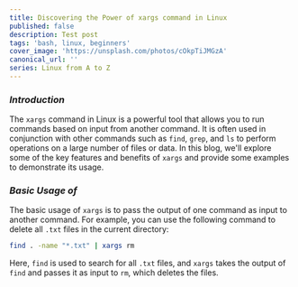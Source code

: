 ```yaml
---
title: Discovering the Power of xargs command in Linux
published: false
description: Test post
tags: 'bash, linux, beginners'
cover_image: 'https://unsplash.com/photos/cOkpTiJMGzA'
canonical_url: ''
series: Linux from A to Z
---
```



### _**Introduction**_

The `xargs` command in Linux is a powerful tool that allows you to run commands based on input from another command. It is often used in conjunction with other commands such as `find`, `grep`, and `ls` to perform operations on a large number of files or data. In this blog, we'll explore some of the key features and benefits of `xargs` and provide some examples to demonstrate its usage.

### **_Basic Usage of_**

The basic usage of `xargs` is to pass the output of one command as input to another command. For example, you can use the following command to delete all `.txt` files in the current directory:

```bash
find . -name "*.txt" | xargs rm
```

Here, `find` is used to search for all `.txt` files, and `xargs` takes the output of `find` and passes it as input to `rm`, which deletes the files.
